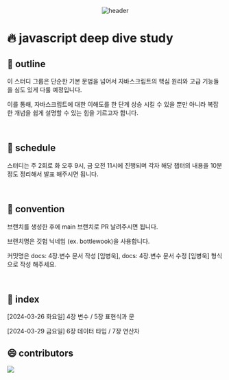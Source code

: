 <div align="center">
  
  ![header](https://capsule-render.vercel.app/api?type=waving&height=300&color=gradient&text=JavascriptDeepdive)
  
</div>

# 🔥 javascript deep dive study

##  📖 outline

이 스터디 그룹은 단순한 기본 문법을 넘어서 자바스크립트의 핵심 원리와 고급 기능들을 심도 있게 다룰 예정입니다.

이를 통해, 자바스크립트에 대한 이해도를 한 단계 상승 시킬 수 있을 뿐만 아니라 복잡한 개념을 쉽게 설명할 수 있는 힘을 기르고자 합니다.

<br />

##  📆 schedule

스터디는 주 2회로 화 오후 9시, 금 오전 11시에 진행되며 각자 해당 챕터의 내용을 10분정도 정리해서 발표 해주시면 됩니다.

<br />

##  💊 convention

브랜치를 생성한 후에 main 브랜치로 PR 날려주시면 됩니다.

브랜치명은 깃헙 닉네임 (ex. bottlewook)을 사용합니다.

커밋명은 docs: 4장.변수 문서 작성 [임병욱], docs: 4장.변수 문서 수정 [임병욱] 형식으로 작성 해주세요.

<br />

## 🚀 index

[2024-03-26 화요일] 4장 변수 / 5장 표현식과 문

[2024-03-29 금요일] 6장 데이터 타입 / 7장 연산자

##  😄 contributors

<a href="https://github.com/bottlewook/javascript-deepdive/graphs/contributors">
  <img src="https://contrib.rocks/image?max=50&repo=bottlewook/javascript-deepdive" />
</a>
